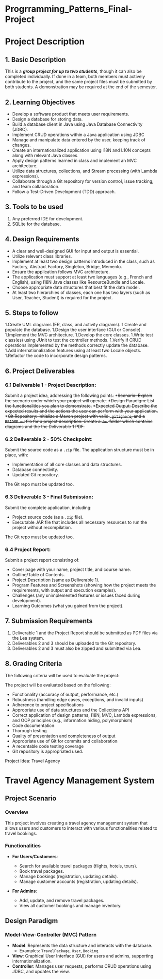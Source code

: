 # Progrramming_Patterns_Final-Project

# Project Description

## 1. Basic Description

This is a ***group project for up to two students***, though it can also be completed individually. If done in a team, both members must actively contribute to the project, and the same project files must be submitted by both students. A demonstration may be required at the end of the semester.

## 2.  Learning Objectives

* Develop a software product that meets user requirements.
* Design a database for storing data.
* Build a database client in Java using Java Database Connectivity (JDBC).
* Implement CRUD operations within a Java application using JDBC
* Manage and manipulate data entered by the user, keeping track of changes.
* Create an internationalized application using I18N and L10N concepts along with relevant Java classes.
* Apply design patterns learned in class and implement an MVC architecture.
* Utilize data structures, collections, and Stream processing (with Lambda expressions).
* Collaborate through a Git repository for version control, issue tracking, and team collaboration.
* Follow a Test-Driven Development (TDD) approach.

## 3. Tools to be used

1. Any preferred IDE for development.
2. SQLite for the database.
   
## 4. Design Requirements

* A clear and well-designed GUI for input and output is essential.
* Utilize relevant class libraries.
* Implement at least two design patterns introduced in the class, such as Factory, Abstract Factory, Singleton, Bridge, Memento.
* Ensure the application follows MVC architecture.
* The application must support at least two languages (e.g., French and English), using I18N Java classes like ResourceBundle and Locale.
* Choose appropriate data structures that best fit the data model.
* At least two hierarchies of classes, each one has two layers (such as User, Teacher, Student) is required for the project. 

## 5. Steps to follow

1.Create UML diagrams (ER, class, and activity diagrams).
1.Create and populate the database.
1.Design the user interface (GUI or Console).
1.Implement the MVC architecture.
1.Develop the core classes.
1.Write test class(es) using JUnit to test the controller methods. 
1.Verify if CRUD operations implemented by the methods correctly update the database.
1.Add internationalization features using at least two Locale objects.
1.Refactor the code to incorporate design patterns.

## 6. Project Deliverables

### 6.1 Deliverable 1 - Project Description:

Submit a project idea, addressing the following points:
*~~Scenario: Explain the scenario under which your project will operate.~~
*~~Design Paradigm: List the functionalities you plan to demonstrate.~~
*~~Expected Output: Describe the expected results and the actions the user can perform with your application.~~
*~~Git Repository: Initialize a Maven project with valid `.gitignore`, and a `README.md` file for a project description. Create a `doc` folder which contains diagrams and the the Deliverable 1 PDF.~~

### 6.2 Deliverable 2 - 50% Checkpoint:

Submit the source code as a `.zip` file. The application structure must be in place, with:
* Implementation of all core classes and data structures.
* Database connectivity.
* Updated Git repository.

The Git repo must be updated too.

### 6.3 Deliverable 3 - Final Submission:

Submit the complete application, including:
* Project source code (as a `.zip` file).
* Executable JAR file that includes all necessary resources to run the project without recompilation.

The Git repo must be updated too.

### 6.4 Project Report:

Submit a project report consisting of:
* Cover page with your name, project title, and course name.
* Outline/Table of Contents.
* Project Description (same as Deliverable 1).
* Program Features and Screenshots (showing how the project meets the requirements, with output and execution examples).
* Challenges (any unimplemented features or issues faced during development).
* Learning Outcomes (what you gained from the project).

## 7. Submission Requirements

1. Deliverable 1 and the Project Report should be submitted as PDF files via the Lea system.
2.	Deliverables 2 and 3 should be uploaded to the Git repository.
3.	Deliverables 2 and 3 must also be zipped and submitted via Lea.

## 8. Grading Criteria

The following criteria will be used to evaluate the project:

The project will be evaluated based on the following:

* Functionality (accuracy of output, performance, etc.)
* Robustness (handling edge cases, exceptions, and invalid inputs)
* Adherence to project specifications
* Appropriate use of data structures and the Collections API
* Correct application of design patterns, I18N, MVC, Lambda expressions, and OOP principles (e.g., information hiding, polymorphism)
* Code documentation
* Thorough testing
* Quality of presentation and completeness of output
* Appropriate use of Git for commits and collaboration
* A recentable code testing coverage
* Git repository is appropriated used.

Project Idea: Travel Agency

# Travel Agency Management System

## Project Scenario

### Overview
This project involves creating a travel agency management system that allows users and customers to interact with various functionalities related to travel bookings.

### Functionalities

- **For Users/Customers**:
  - Search for available travel packages (flights, hotels, tours).
  - Book travel packages.
  - Manage bookings (registration, updating details).
  - Manage customer accounts (registration, updating details).

- **For Admins**:
  - Add, update, and remove travel packages.
  - View all customer bookings and manage inventory.

## Design Paradigm

### Model-View-Controller (MVC) Pattern
- **Model**: Represents the data structure and interacts with the database.
  - Examples: `TravelPackage`, `User`, `Booking`.
- **View**: Graphical User Interface (GUI) for users and admins, supporting internationalization.
- **Controller**: Manages user requests, performs CRUD operations using JDBC, and updates the view.




   
